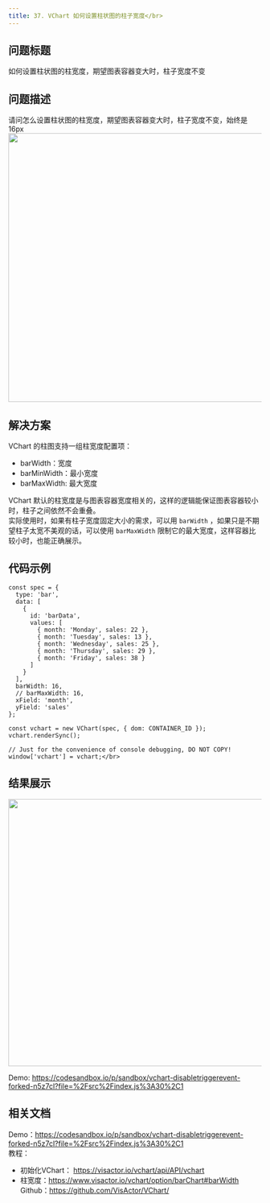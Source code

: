 ```yaml
---
title: 37. VChart 如何设置柱状图的柱子宽度</br>
---
```

## 问题标题

如何设置柱状图的柱宽度，期望图表容器变大时，柱子宽度不变</br>
## 问题描述

请问怎么设置柱状图的柱宽度，期望图表容器变大时，柱子宽度不变，始终是16px</br>
<img src='https://cdn.jsdelivr.net/gh/xuanhun/articles/visactor/img/W7BMb8TzNoAkE7xr6RjcyTwEntg.gif' alt='' width='844' height='534'>

## 解决方案 

VChart 的柱图支持一组柱宽度配置项：</br>
*  barWidth：宽度</br>
*  barMinWidth：最小宽度</br>
*  barMaxWidth: 最大宽度</br>


VChart 默认的柱宽度是与图表容器宽度相关的，这样的逻辑能保证图表容器较小时，柱子之间依然不会重叠。</br>
实际使用时，如果有柱子宽度固定大小的需求，可以用 `barWidth` ，如果只是不期望柱子太宽不美观的话，可以使用 `barMaxWidth` 限制它的最大宽度，这样容器比较小时，也能正确展示。</br>


## 代码示例  

```
const spec = {
  type: 'bar',
  data: [
    {
      id: 'barData',
      values: [
        { month: 'Monday', sales: 22 },
        { month: 'Tuesday', sales: 13 },
        { month: 'Wednesday', sales: 25 },
        { month: 'Thursday', sales: 29 },
        { month: 'Friday', sales: 38 }
      ]
    }
  ],
  barWidth: 16,
  // barMaxWidth: 16,
  xField: 'month',
  yField: 'sales'
};

const vchart = new VChart(spec, { dom: CONTAINER_ID });
vchart.renderSync();

// Just for the convenience of console debugging, DO NOT COPY!
window['vchart'] = vchart;</br>
```
## 结果展示 

<img src='https://cdn.jsdelivr.net/gh/xuanhun/articles/visactor/img/H6yCbfiTToX4Vtx5vNKc81pVn9b.gif' alt='' width='1108' height='531'>

Demo: https://codesandbox.io/p/sandbox/vchart-disabletriggerevent-forked-n5z7cl?file=%2Fsrc%2Findex.js%3A30%2C1</br>
## 相关文档

Demo：https://codesandbox.io/p/sandbox/vchart-disabletriggerevent-forked-n5z7cl?file=%2Fsrc%2Findex.js%3A30%2C1</br>
教程：</br>
*  初始化VChart： https://visactor.io/vchart/api/API/vchart</br>
*  柱宽度：https://www.visactor.io/vchart/option/barChart#barWidth</br>
Github：https://github.com/VisActor/VChart/</br>




